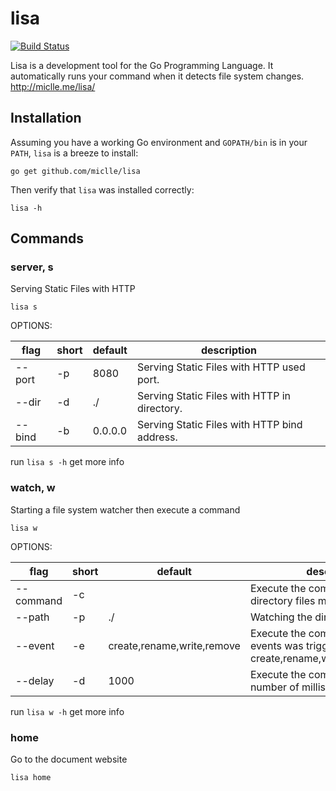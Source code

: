 # lisa

[![Build Status](https://travis-ci.org/miclle/lisa.svg?branch=master)](https://travis-ci.org/miclle/lisa)

Lisa is a development tool for the Go Programming Language. It automatically runs your command when it detects file system changes.
http://miclle.me/lisa/

## Installation

Assuming you have a working Go environment and `GOPATH/bin` is in your `PATH`, `lisa` is a breeze to install:

```
go get github.com/miclle/lisa
```

Then verify that `lisa` was installed correctly:

```
lisa -h
```

## Commands

### server, s

Serving Static Files with HTTP

```
lisa s
```

OPTIONS:

flag   | short | default | description
-------|-------|---------|---------------------------------------------
--port | -p    | 8080    | Serving Static Files with HTTP used port.
--dir  | -d    | ./      | Serving Static Files with HTTP in directory.
--bind | -b    | 0.0.0.0 | Serving Static Files with HTTP bind address.

run `lisa s -h` get more info

### watch, w

Starting a file system watcher then execute a command

```
lisa w
```

OPTIONS:

flag      | short | default | description
----------|-------|---------|---------------------------------------------
--command | -c    | 			  | Execute the command when the directory files modified.
--path    | -p    | ./      | Watching the directory or file.
--event   | -e    | create,rename,write,remove | Execute the command when the events was trigger: <br /> create,rename,write,remove,chmod
--delay   | -d    | 1000    | Execute the command after the number of milliseconds.

run `lisa w -h` get more info

### home

Go to the document website

```
lisa home
```